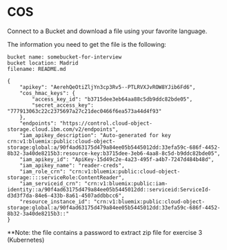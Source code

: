 # COS

Connect to a Bucket and download a file using your favorite language.

The information you need to get the file is the following:

```
bucket name: somebucket-for-interview
bucket location: Madrid
filename: README.md

{
    "apikey": "AerehQeOtiZljYn3cp3Rv5--PTLRVXJvROW8YJib6Fd6",
    "cos_hmac_keys": {
        "access_key_id": "b3715dee3eb64aa88c5db9ddc82bde05",
        "secret_access_key": "777913063c22c2375697a27c21dec0466f6ea573a44d4f93"
    },
    "endpoints": "https://control.cloud-object-storage.cloud.ibm.com/v2/endpoints",
    "iam_apikey_description": "Auto-generated for key crn:v1:bluemix:public:cloud-object-storage:global:a/90f4ad63175d479a84ee05b5445012dd:33efa59c-686f-4452-8b32-3a40de8215b3:resource-key:b3715dee-3eb6-4aa8-8c5d-b9ddc82bde05",
    "iam_apikey_id": "ApiKey-15d49c2e-4a23-495f-a4b7-7247d484b48d",
    "iam_apikey_name": "reader-creds",
    "iam_role_crn": "crn:v1:bluemix:public:cloud-object-storage::::serviceRole:ContentReader",
    "iam_serviceid_crn": "crn:v1:bluemix:public:iam-identity::a/90f4ad63175d479a84ee05b5445012dd::serviceid:ServiceId-d3d3f7da-84e6-433b-8a61-4507addbbcc6",
    "resource_instance_id": "crn:v1:bluemix:public:cloud-object-storage:global:a/90f4ad63175d479a84ee05b5445012dd:33efa59c-686f-4452-8b32-3a40de8215b3::"
}

```


**Note: the file contains a password to extract zip file for exercise 3 (Kubernetes)
